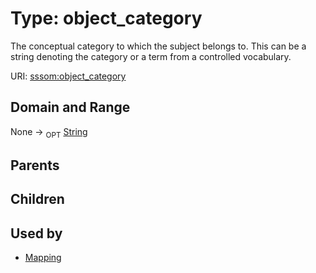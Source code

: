 
# Type: object_category


The conceptual category to which the subject belongs to. This can be a string denoting the category or a term from a controlled vocabulary.

URI: [sssom:object_category](http://w3id.org/sssom/object_category)


## Domain and Range

None ->  <sub>OPT</sub> [String](types/String.md)

## Parents


## Children


## Used by

 * [Mapping](Mapping.md)
